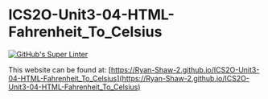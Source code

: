 # ICS2O-Unit3-04-HTML-Fahrenheit_To_Celsius
[![GitHub's Super Linter](https://github.com/Ryan-Shaw-2/ICS2O-Unit3-04-HTML-Fahrenheit_To_Celsius/workflows/GitHub's%20Super%20Linter/badge.svg)](https://github.com/Ryan-Shaw-2/ICS2O-Unit3-04-HTML-Fahrenheit_To_Celsius/actions)

This website can be found at: [https://Ryan-Shaw-2.github.io/ICS2O-Unit3-04-HTML-Fahrenheit_To_Celsius](https://Ryan-Shaw-2.github.io/ICS2O-Unit3-04-HTML-Fahrenheit_To_Celsius)